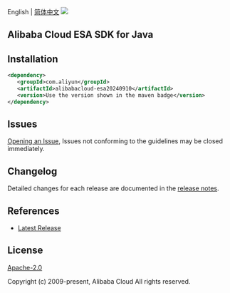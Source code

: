 English | [简体中文](README-CN.md)
![](https://aliyunsdk-pages.alicdn.com/icons/AlibabaCloud.svg)

## Alibaba Cloud ESA SDK for Java

## Installation

```xml
<dependency>
   <groupId>com.aliyun</groupId>
   <artifactId>alibabacloud-esa20240910</artifactId>
   <version>Use the version shown in the maven badge</version>
</dependency>
```

## Issues
[Opening an Issue](https://github.com/aliyun/alibabacloud-java-async-sdk/issues/new), Issues not conforming to the guidelines may be closed immediately.

## Changelog
Detailed changes for each release are documented in the [release notes](./ChangeLog.txt).

## References
* [Latest Release](https://github.com/aliyun/alibabacloud-async-java-sdk/)

## License
[Apache-2.0](http://www.apache.org/licenses/LICENSE-2.0)

Copyright (c) 2009-present, Alibaba Cloud All rights reserved.